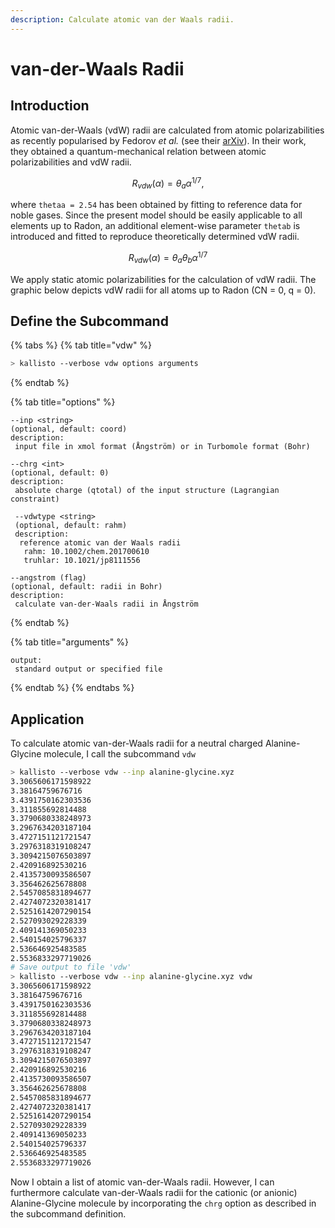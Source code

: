 ```yaml
---
description: Calculate atomic van der Waals radii.
---
```


# van-der-Waals Radii

## Introduction

Atomic van-der-Waals \(vdW\) radii are calculated from atomic polarizabilities as recently popularised by Fedorov _et al._ \(see their [arXiv](https://arxiv.org/abs/1803.11507)\). In their work, they obtained a quantum-mechanical relation between atomic polarizabilities and vdW radii. 

$$
R_{vdw}(\alpha) = \theta_a \alpha^{1/7},
$$

where `thetaa = 2.54` has been obtained by fitting to reference data for noble gases. Since the present model should be easily applicable to all elements up to Radon, an additional element-wise parameter `thetab` is introduced and fitted to reproduce theoretically determined vdW radii.

$$
R_{vdw}(\alpha) = \theta_a \theta_b\alpha^{1/7}
$$

We apply static atomic polarizabilities for the calculation of vdW radii. The graphic below depicts vdW radii for all atoms up to Radon \(CN = 0, q = 0\).



## Define the Subcommand

{% tabs %}
{% tab title="vdw" %}
```bash
> kallisto --verbose vdw options arguments 
```
{% endtab %}

{% tab title="options" %}
```markup
--inp <string> 
(optional, default: coord)
description: 
 input file in xmol format (Ångström) or in Turbomole format (Bohr)

--chrg <int>
(optional, default: 0)
description:
 absolute charge (qtotal) of the input structure (Lagrangian constraint)
 
 --vdwtype <string>
 (optional, default: rahm)
 description:
  reference atomic van der Waals radii
   rahm: 10.1002/chem.201700610
   truhlar: 10.1021/jp8111556
   
--angstrom (flag)
(optional, default: radii in Bohr)
description:
 calculate van-der-Waals radii in Ångström
```
{% endtab %}

{% tab title="arguments" %}
```text
output: 
 standard output or specified file
```
{% endtab %}
{% endtabs %}

## Application

To calculate atomic van-der-Waals radii for a neutral charged Alanine-Glycine molecule, I call the subcommand `vdw`

```bash
> kallisto --verbose vdw --inp alanine-glycine.xyz
3.3065606171598922
3.38164759676716
3.4391750162303536
3.311855692814488
3.3790680338248973
3.2967634203187104
3.4727151121721547
3.2976318319108247
3.3094215076503897
2.420916892530216
2.4135730093586507
3.356462625678808
2.5457085831894677
2.4274072320381417
2.5251614207290154
2.527093029228339
2.409141369050233
2.540154025796337
2.536646925483585
2.5536833297719026
# Save output to file 'vdw'
> kallisto --verbose vdw --inp alanine-glycine.xyz vdw
3.3065606171598922
3.38164759676716
3.4391750162303536
3.311855692814488
3.3790680338248973
3.2967634203187104
3.4727151121721547
3.2976318319108247
3.3094215076503897
2.420916892530216
2.4135730093586507
3.356462625678808
2.5457085831894677
2.4274072320381417
2.5251614207290154
2.527093029228339
2.409141369050233
2.540154025796337
2.536646925483585
2.5536833297719026
```

Now I obtain a list of atomic van-der-Waals radii. However, I can furthermore calculate van-der-Waals radii for the cationic \(or anionic\) Alanine-Glycine molecule by incorporating the `chrg` option as described in the subcommand definition.



